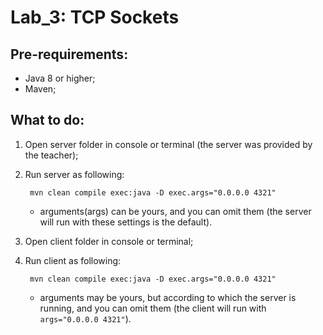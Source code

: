 # Lab_3: TCP Sockets

## Pre-requirements:
* Java 8 or higher;
* Maven;

## What to do:
1. Open server folder in console or terminal (the server was provided by the teacher);
2. Run server as following:

		mvn clean compile exec:java -D exec.args="0.0.0.0 4321"

   * arguments(args) can be yours, and you can omit them (the server will run with these settings is the default).
   
3. Open client folder in console or terminal;
4. Run client as following:

		mvn clean compile exec:java -D exec.args="0.0.0.0 4321"

   * arguments may be yours, but according to which the server is running, and you can omit them (the client will run with `args="0.0.0.0 4321"`).
